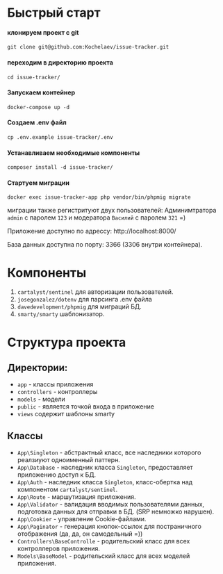 # Быстрый старт

#### клонируем проект с git
```shell
git clone git@github.com:Kochelaev/issue-tracker.git
```  

#### переходим в директорию проекта
```shell
cd issue-tracker/
```  

#### Запускаем контейнер
```shell
docker-compose up -d
```  

#### Создаем .env файл
```shell
cp .env.example issue-tracker/.env
```  

#### Устанавливаем необходимые компоненты
```shell
composer install -d issue-tracker/
```  

#### Стартуем миграции
```shell
docker exec issue-tracker-app php vendor/bin/phpmig migrate
```  

миграции также регистритуют двух пользователей: Админимтратора `admin` с паролем `123` и модератора `Василий` с паролем `321` =)  

Приложение доступно по адрессу: http://localhost:8000/  

База данных доступна по порту: 3366 (3306 внутри контейнера).  


# Компоненты  

1. `cartalyst/sentinel` для авторизации пользователей.  
2. `josegonzalez/dotenv` для парсинга .env файла  
3. `davedevelopment/phpmig` для миграций БД.  
5. `smarty/smarty` шаблонизатор.  

# Структура проекта  

## Директории:  
* `app`  - классы приложения  
* `controllers` - контроллеры  
* `models` - модели  
* `public` - является точкой входа в приложение  
* `views` содержит шаблоны smarty  

## Классы  
* `App\Singleton` - абстрактный класс, все наследники которого реалзиуют одноименный паттерн.  
* `App\Database` - наследник класса `Singleton`, предоставляет приложению доступ к БД.  
* `App\Auth` - наследник класса `Singleton`, класс-обертка над компонентом `cartalyst/sentinel`.  
* `App\Route` - маршутизация приложения.  
* `App\Validator` - валидация вводимых пользователями данных, подготовка данных для отправки в БД. (SRP немножко нарушен).  
* `App\Cookier` - управление Cookie-файлами.  
* `App\Paginator` - генерация кнопок-ссылок для постраничного отображения (да, да, он самодельный =))  
* `Controllers\BaseControlle` - родительский класс для всех контроллеров приложения.  
* `Models\BaseModel` - родительский класс для всех моделей приложения.  

